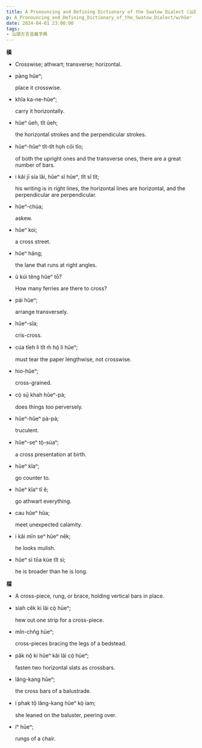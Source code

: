 ```yaml
---
title: A Pronouncing and Defining Dictionary of the Swatow Dialect (汕頭方言音義字典) / hûeⁿ
p: A_Pronouncing_and_Defining_Dictionary_of_the_Swatow_Dialect/w/hûeⁿ
date: 2024-04-01 23:00:00
tags: 
- 汕頭方言音義字典
---
```



**橫**
- Crosswise; athwart; transverse; horizontal.

- pàng hûeⁿ;

  place it crosswise.

- khîa ka-ne-hûeⁿ;

  carry it horizontally.

- hûeⁿ ûeh, tît ûeh;

  the horizontal strokes and the perpendicular strokes.

- hûeⁿ-hûeⁿ tît-tît ho̤h cōi tîo;

  of both the upright ones and the transverse ones, there are a great number of bars.

- i kâi jī sía lâi, hûeⁿ sĭ hûeⁿ, tît sĭ tît;

  his writing is in right lines, the horizontal lines are horizontal, and the perpendicular are perpendicular.

- hûeⁿ-chúa;

  askew.

- hûeⁿ koi;

  a cross street.

- hûeⁿ hāng;

  the lane that runs at right angles.

- ŭ kúi têng hûeⁿ tō?

  How many ferries are there to cross?

- pái hûeⁿ;

  arrange transversely.

- hûeⁿ-sîa;

  cris-cross.

- cúa tîeh lì tît m̄ hó̤ lì hûeⁿ;

  must tear the paper lengthwise, not crosswise.

- hio-hûeⁿ;

  cross-grained.

- cò̤ sṳ̄ khah hûeⁿ-pà;

  does things too perversely.

- hûeⁿ-hûeⁿ pà-pà;

  truculent.

- hûeⁿ-seⁿ tò̤-súaⁿ;

  a cross presentation at birth.

- hûeⁿ kîaⁿ;

  go counter to.

- hûeⁿ kîaⁿ tī ĕ;

  go athwart everything.

- cau hûeⁿ hŭa;

  meet unexpected calamity.

- i kâi mīn seⁿ hûeⁿ nêk;

  he looks mulish.

- hûeⁿ sì tōa kùe tît sì;

  he is broader than he is long.

**檔**
- A cross-piece, rung, or brace, holding vertical bars in place.

- siah cêk ki lâi cò̤ hūeⁿ;

  hew out one strip for a cross-piece.

- mîn-chn̂g hūeⁿ;

  cross-pieces bracing the legs of a bedstead.

- pâk nŏ̤ ki hûeⁿ kâi lâi cò̤ hūeⁿ;

  fasten two horizontal slats as crossbars.

- lâng-kang hūeⁿ;

  the cross bars of a balustrade.

- i phak tŏ̤ lâng-kang hūeⁿ kò̤ íam;

  she leaned on the baluster, peering over.

- íⁿ hūeⁿ;

  rungs of a chair.